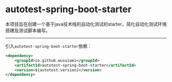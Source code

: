# autotest-spring-boot-starter
本项目旨在创建一个基于java技术栈的自动化测试的starter，简化自动化测试环境搭建及测试脚本编写。

----
引入`autotest-spring-boot-starter`依赖：
```xml
<dependency>
    <groupId>io.github.wusuiwei</groupId>
    <artifactId>autotest-spring-boot-starter</artifactId>
    <version>${autotest.version}</version>
</dependency>
```

